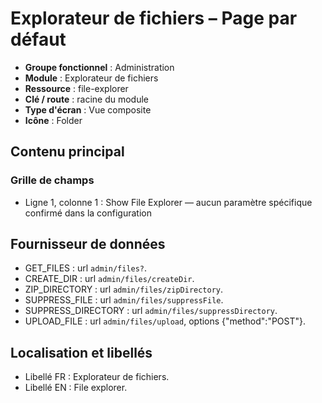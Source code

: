 # Explorateur de fichiers – Page par défaut

- **Groupe fonctionnel** : Administration
- **Module** : Explorateur de fichiers
- **Ressource** : file-explorer
- **Clé / route** : racine du module
- **Type d'écran** : Vue composite
- **Icône** : Folder

## Contenu principal
### Grille de champs
- Ligne 1, colonne 1 : Show File Explorer — aucun paramètre spécifique confirmé dans la configuration

## Fournisseur de données
- GET_FILES : url `admin/files?`.
- CREATE_DIR : url `admin/files/createDir`.
- ZIP_DIRECTORY : url `admin/files/zipDirectory`.
- SUPPRESS_FILE : url `admin/files/suppressFile`.
- SUPPRESS_DIRECTORY : url `admin/files/suppressDirectory`.
- UPLOAD_FILE : url `admin/files/upload`, options {"method":"POST"}.

## Localisation et libellés
- Libellé FR : Explorateur de fichiers.
- Libellé EN : File explorer.